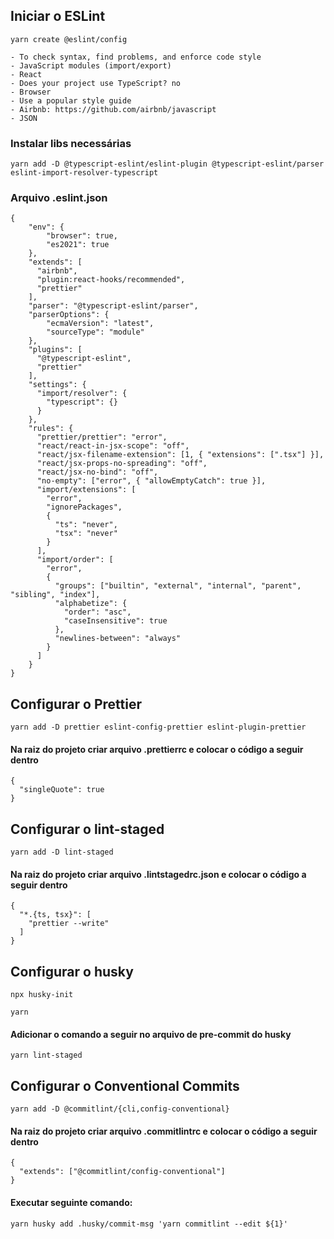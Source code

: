 ## Iniciar o ESLint
```
yarn create @eslint/config
```
	- To check syntax, find problems, and enforce code style
	- JavaScript modules (import/export)
	- React
	- Does your project use TypeScript? no
	- Browser
 	- Use a popular style guide
  	- Airbnb: https://github.com/airbnb/javascript
	- JSON


<h3>Instalar libs necessárias</h3>

```
yarn add -D @typescript-eslint/eslint-plugin @typescript-eslint/parser eslint-import-resolver-typescript
```
<h3> Arquivo .eslint.json</h3>

```
{
    "env": {
        "browser": true,
        "es2021": true
    },
    "extends": [
      "airbnb",
      "plugin:react-hooks/recommended",
      "prettier"
    ],
    "parser": "@typescript-eslint/parser",
    "parserOptions": {
        "ecmaVersion": "latest",
        "sourceType": "module"
    },
    "plugins": [
      "@typescript-eslint",
      "prettier"
    ],
    "settings": {
      "import/resolver": {
        "typescript": {}
      }
    },
    "rules": {
      "prettier/prettier": "error",
      "react/react-in-jsx-scope": "off",
      "react/jsx-filename-extension": [1, { "extensions": [".tsx"] }],
      "react/jsx-props-no-spreading": "off",
      "react/jsx-no-bind": "off",
      "no-empty": ["error", { "allowEmptyCatch": true }],
      "import/extensions": [
        "error",
        "ignorePackages",
        {
          "ts": "never",
          "tsx": "never"
        }
      ],
      "import/order": [
        "error",
        {
          "groups": ["builtin", "external", "internal", "parent", "sibling", "index"],
          "alphabetize": {
            "order": "asc",
            "caseInsensitive": true
          },
          "newlines-between": "always"
        }
      ]
    }
}

```

## Configurar o Prettier

```
yarn add -D prettier eslint-config-prettier eslint-plugin-prettier
```

<h4>Na raiz do projeto criar arquivo .prettierrc e colocar o código a seguir dentro</h4>

```
{
  "singleQuote": true
}
```

## Configurar o lint-staged

```
yarn add -D lint-staged
```

<h4>Na raiz do projeto criar arquivo .lintstagedrc.json e colocar o código a seguir dentro</h4>

```
{
  "*.{ts, tsx}": [
    "prettier --write"
  ]
}
```

## Configurar o husky

```
npx husky-init

yarn
```

<h4>Adicionar o comando a seguir no arquivo de pre-commit do husky</h4>

```
yarn lint-staged
```

## Configurar o Conventional Commits

```
yarn add -D @commitlint/{cli,config-conventional}
```

<h4>Na raiz do projeto criar arquivo .commitlintrc e colocar o código a seguir dentro</h4>

```
{
  "extends": ["@commitlint/config-conventional"]
}
```

<h4>Executar seguinte comando:</h4>

```
yarn husky add .husky/commit-msg 'yarn commitlint --edit ${1}'
```

